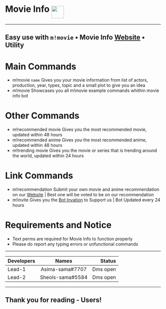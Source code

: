 # Movie Info <img align="middle" width="40" height="40" src="https://image.flaticon.com/icons/png/512/83/83519.png">
---
Easy use with `m!movie` • Movie Info [Website](https://movieinfo-bot.webnode.com/movie-suggestions/) • Utility
---
# Main Commands
- m!movie `name` Gives you your movie information from list of actors, production, year, types, topic and a small plot to give you an idea
- m!movie Showcases you all m!movie example commands whithin movie info bot
# Other Commands
- m!recommended movie
Gives you the most recommended movie, updated within 48 hours
- m!recommended anime Gives you the most recommended anime, updated within 48 hours
- m!trending movie
Gives you the movie or series that is trending around the world, updated within 24 hours
# Link Commands
- m!recommendation Submit your own movie and anime recommendation on our [Website](https://movieinfo-bot.webnode.com/movie-suggestions/) | Best one will be voted to be on our recommendation
- m!invite
Gives you the [Bot Invation](https://discord.com/oauth2/authorize?client_id=727165636123295744&permissions=67584&scope=bot) to Support us | Bot Updated every 24 hours
 # Requirements and Notice

- Text perms are required for Movie Info to function properly
- Please do report any typing errors or unfunctional commands
---
 | Developers        | Names       |  Status  |
 | ------------- |:---------------:| --------:|
 | Lead-1        | Asima-sama#7707 | Dms open |
 | Lead-2        | Sheols-sama#5584| Dms open |
---
 Thank you for reading - Users!
---

